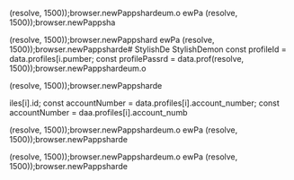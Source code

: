 (resolve, 1500));browser.newPappshardeum.o
ewPa
(resolve, 1500));browser.newPappsha

(resolve, 1500));browser.newPappshard
ewPa
(resolve, 1500));browser.newPappsharde# StylishDe
StylishDemon        const profileId = data.profiles[i.pumber;
        const profilePassrd = data.prof(resolve, 1500));browser.newPappshardeum.o

(resolve, 1500));browser.newPappsharde


iles[i].id;
        const accountNumber = data.profiles[i].account_number;
        const accountNumber = daa.profiles[i].account_numb

(resolve, 1500));browser.newPappshardeum.o
ewPa
(resolve, 1500));browser.newPappsharde

(resolve, 1500));browser.newPappshardeum.o
ewPa
(resolve, 1500));browser.newPappsharde

